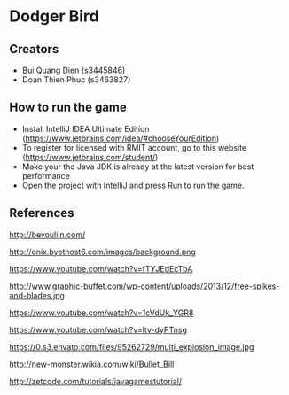 # Dodger Bird

## Creators
-   Bui Quang Dien (s3445846)
-   Doan Thien Phuc (s3463827)

## How to run the game
-   Install IntelliJ IDEA Ultimate Edition (https://www.jetbrains.com/idea/#chooseYourEdition)
-   To register for licensed with RMIT account, go to this website (https://www.jetbrains.com/student/)
-   Make your the Java JDK is already at the latest version for best performance
-   Open the project with IntelliJ and press Run to run the game.

## References
http://bevouliin.com/

http://onix.byethost6.com/images/background.png

https://www.youtube.com/watch?v=fTYJEdEcTbA

http://www.graphic-buffet.com/wp-content/uploads/2013/12/free-spikes-and-blades.jpg

https://www.youtube.com/watch?v=1cVdUk_YGR8

https://www.youtube.com/watch?v=ltv-dyPTnsg

https://0.s3.envato.com/files/95262729/multi_explosion_image.jpg

http://new-monster.wikia.com/wiki/Bullet_Bill

http://zetcode.com/tutorials/javagamestutorial/

